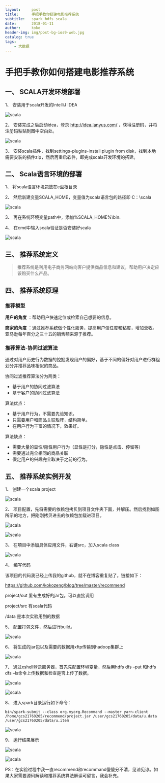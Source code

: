 ```yaml
---
layout:     post
title:      手把手教你搭建电影推荐系统
subtitle:   spark hdfs scala
date:       2018-01-11
author:     koko
header-img: img/post-bg-ios9-web.jpg
catalog: true
tags:
    - 大数据
---
```


# 手把手教你如何搭建电影推荐系统

## 一、 SCALA开发环境部署
1、 安装用于scala开发的IntelliJ IDEA

![scala](https://github.com/kokozeng/blog/blob/master/image/recommend/1.jpg?raw=true)

2、 安装完成之后启动idea，登录 http://idea.lanyus.com/ ，获得注册码，并将注册码粘贴到图中空白处。

![scala](https://github.com/kokozeng/blog/blob/master/image/recommend/2.jpg?raw=true)

3、 安装scala插件，找到settings-plugins-install plugin from disk，找到本地需要安装的插件zip，然后再重启软件，即完成scala开发环境的搭建。

## 二、 Scala语言环境的部署

1、 将scala语言环境包放在c盘根目录

2、 然后新建变量SCALA_HOME，变量值为scala语言包的路径即 C：\scala

![scala](https://github.com/kokozeng/blog/blob/master/image/recommend/3.jpg?raw=true)

3、 再在系统环境变量path中，添加%SCALA_HOME%\bin.

4、 在cmd中输入scala验证是否安装好scala

![scala](https://github.com/kokozeng/blog/blob/master/image/recommend/4.jpg?raw=true)

## 三、 推荐系统定义

>推荐系统是利用电子商务网站向客户提供商品信息和建议，帮助用户决定应该购买什么产品。

## 四、 推荐系统原理

### 推荐模型

**用户的角度** ：帮助用户快速定位或检索自己想要的信息。

**商家的角度** ：通过推荐系统做个性化服务，提高用户信任度和粘度，增加营收。亚马逊每年百分之三十五的销售额来源于推荐。

### 推荐算法-协同过滤算法

通过对用户历史行为数据的挖掘发现用户的偏好，基于不同的偏好对用户进行群组划分并推荐品味相似的商品。

协同过滤推荐算法分为两类：

* 基于用户的协同过滤算法
* 基于客户的协同过滤算法

算法优点：

* 基于用户行为，不需要先验知识。
* 只需要用户和商品关联矩阵，结构简单。
* 在用户行为丰富的情况下，效果好。

算法缺点：

* 需要大量的显性/隐性用户行为（显性是打分，隐性是点击、停留等）
* 需要通过完全相同的商品关联
* 假定用户的兴趣完全取决于之前的行为。

## 五、 推荐系统实例开发

1、 创建一个scala project

![scala](https://github.com/kokozeng/blog/blob/master/image/recommend/5.jpg?raw=true)

2、 项目配置，先将需要的依赖包拷贝到项目文件夹下面，并解压。然后找到如图所示的地方，把刚刚拷贝进去的依赖包加载进项目。

![scala](https://github.com/kokozeng/blog/blob/master/image/recommend/6.jpg?raw=true)

![scala](https://github.com/kokozeng/blog/blob/master/image/recommend/7.jpg?raw=true)

3、 在项目中添加具体应用文件，右键src，加入scala class



![scala](https://github.com/kokozeng/blog/blob/master/image/recommend/8.jpg?raw=true)



4、 编写代码

该项目的代码我已经上传我的github，就不在博客重复贴了，链接如下：

https://github.com/kokozeng/blog/tree/master/recommend

project/out 里有生成好的jar包，可以直接调用

project/src 有scala代码

/data 是本次实验用到的数据


5、 配置打包文件，然后进行build。

![scala](https://github.com/kokozeng/blog/blob/master/image/recommend/9.jpg?raw=true)

6、 将生成的jar包以及需要的数据用xftp传输到hadoop集群上

![scala](https://github.com/kokozeng/blog/blob/master/image/recommend/10.jpg?raw=true)

7、 通过xshell登录服务器，首先先配置环境变量，然后用hdfs dfs –put 和hdfs dfs –ls命令上传数据和检查是否上传了数据。

![scala](https://github.com/kokozeng/blog/blob/master/image/recommend/11.jpg?raw=true)

![scala](https://github.com/kokozeng/blog/blob/master/image/recommend/12.jpg?raw=true)


8、 进入spark目录运行如下命令：

```
bin/spark-submit --class org.myorg.Recommand --master yarn-client /home/gcs21760205/recommend/project.jar /user/gcs21760205/data/u.data /user/gcs21760205/data/u.item
```

![scala](https://github.com/kokozeng/blog/blob/master/image/recommend/13.jpg?raw=true)

9、 运行结果展示

![scala](https://github.com/kokozeng/blog/blob/master/image/recommend/14.jpg?raw=true)

![scala](https://github.com/kokozeng/blog/blob/master/image/recommend/15.jpg?raw=true)

PS：在实验过程中我一直recommend和recommand傻傻分不清，见谅见谅。如果大家需要源码解读和推荐系统算法解读可留言，我会补充。

